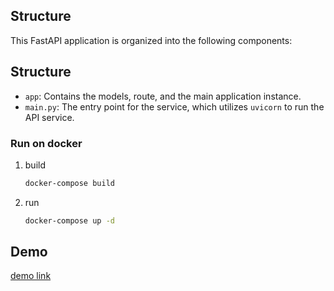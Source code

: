 ## Structure

This FastAPI application is organized into the following components:

## Structure
- `app`: Contains the models, route, and the main application instance.
- `main.py`: The entry point for the service, which utilizes `uvicorn` to run the API service.


### Run on docker
1. build
    ```bash
    docker-compose build
    ```
2. run
    ```bash
    docker-compose up -d
    ```

## Demo
[demo link](https://imgur.com/a/gJHEDpi)
